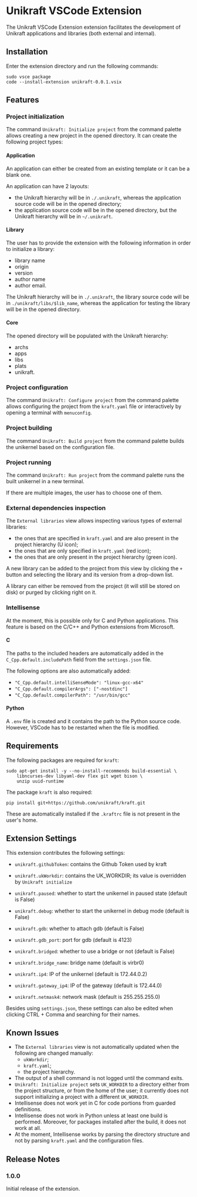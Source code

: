 # Unikraft VSCode Extension

The Unikraft VSCode Extension extension facilitates the development of Unikraft applications and libraries (both external and internal).

## Installation

Enter the extension directory and run the following commands:
```
sudo vsce package
code --install-extension unikraft-0.0.1.vsix
```

## Features

### Project initialization

The command `Unikraft: Initialize project` from the command palette allows creating a new project in the opened directory. It can create the following project types:

#### Application

An application can either be created from an existing template or it can be a blank one.

An application can have 2 layouts:
- the Unikraft hierarchy will be in `./.unikraft`, whereas the application source code will be in the opened directory;
- the application source code will be in the opened directory, but the Unikraft hierarchy will be in `~/.unikraft`.

#### Library

The user has to provide the extension with the following information in order to initialize a library:
* library name
* origin
* version
* author name
* author email.

The Unikraft hierarchy will be in `./.unikraft`, the library source code will be in `./unikraft/libs/$lib_name`, whereas the application for testing the library will be in the opened directory.

#### Core

The opened directory will be populated with the Unikraft hierarchy:
* archs
* apps
* libs
* plats
* unikraft.

### Project configuration

The command `Unikraft: Configure project` from the command palette allows configuring the project from the `kraft.yaml` file or interactively by opening a terminal with `menuconfig`.

### Project building

The command `Unikraft: Build project` from the command palette builds the unikernel based on the configuration file.

### Project running

The command `Unikraft: Run project` from the command palette runs the built unikernel in a new terminal.

If there are multiple images, the user has to choose one of them.

### External dependencies inspection

The `External libraries` view allows inspecting various types of external libraries:
* the ones that are specified in `kraft.yaml` and are also present in the project hierarchy (U icon);
* the ones that are only specified in `kraft.yaml` (red icon);
* the ones that are only present in the project hierarchy (green icon).

A new library can be added to the project from this view by clicking the `+` button and selecting the library and its version from a drop-down list.

A library can either be removed from the project (it will still be stored on disk) or purged by clicking right on it.

### Intellisense

At the moment, this is possible only for C and Python applications.
This feature is based on the C/C++ and Python extensions from Microsoft.

#### C

The paths to the included headers are automatically added in the `C_Cpp.default.includePath` field from the `settings.json` file.

The following options are also automatically added:
- `"C_Cpp.default.intelliSenseMode": "linux-gcc-x64"`
- `"C_Cpp.default.compilerArgs": ["-nostdinc"]`
- `"C_Cpp.default.compilerPath": "/usr/bin/gcc"`

#### Python

A `.env` file is created and it contains the path to the Python source code. However, VSCode has to be restarted when the file is modified.

## Requirements

The following packages are required for `kraft`:
```
sudo apt-get install -y --no-install-recommends build-essential \
	libncurses-dev libyaml-dev flex git wget bison \
	unzip uuid-runtime
```

The package `kraft` is also required:
```
pip install git+https://github.com/unikraft/kraft.git
```

These are automatically installed if the `.kraftrc` file is not present in the user's home.

## Extension Settings

This extension contributes the following settings:

* `unikraft.githubToken`: contains the Github Token used by kraft
* `unikraft.ukWorkdir`: contains the UK_WORKDIR; its value is overridden by `Unikraft initialize`

* `unikraft.paused`: whether to start the unikernel in paused state (default is False)
* `unikraft.debug`: whether to start the unikernel in debug mode (default is False)
* `unikraft.gdb`: whether to attach gdb (default is False)
* `unikraft.gdb_port`: port for gdb (default is 4123)
* `unikraft.bridged`: whether to use a bridge or not (default is False)
* `unikraft.bridge_name`: bridge name (default is virbr0)
* `unikraft.ip4`: IP of the unikernel (default is 172.44.0.2)
* `unikraft.gateway_ip4`: IP of the gateway (default is 172.44.0)
* `unikraft.netmask4`: network mask (default is 255.255.255.0)

Besides using `settings.json`, these settings can also be edited when clicking CTRL + Comma and searching for their names.

## Known Issues

* The `External libraries` view is not automatically updated when the following are changed manually:
  - `ukWorkdir`;
  - `kraft.yaml`;
  - the project hierarchy.
* The output of a shell command is not logged until the command exits.
* `Unikraft: Initialize project` sets `UK_WORKDIR` to a directory either from the project structure, or from the home of the user; it currently does not support initializing a project with a different `UK_WORKDIR`.
* Intellisense does not work yet in C for code portions from guarded definitions.
* Intellisense does not work in Python unless at least one build is performed. Moreover, for packages installed after the build, it does not work at all.
* At the moment, Intellisense works by parsing the directory structure and not by parsing `kraft.yaml` and the configuration files.

## Release Notes

### 1.0.0

Initial release of the extension.
